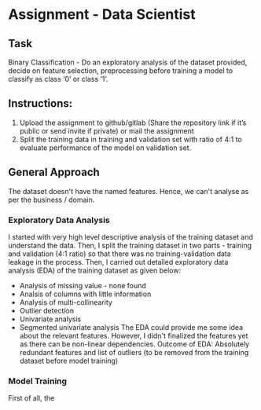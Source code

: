 # Assignment - Data Scientist
## Task
Binary Classification - Do an exploratory analysis of the dataset provided, decide on feature selection, preprocessing before training a model to classify as class ‘0’ or class ‘1’.

## Instructions:
1. Upload the assignment to github/gitlab (Share the repository link if it’s public or send invite if private)
or mail the assignment 
2. Split the training data in training and validation set with ratio of 4:1 to evaluate performance of the model on validation set.

## General Approach
The dataset doesn't have the named features. Hence, we can't analyse as per the business / domain.
### Exploratory Data Analysis
I started with very high level descriptive analysis of the training dataset and understand the data.
Then, I split the training dataset in two parts - training and validation (4:1 ratio) so that there was no training-validation data leakage in the process.
Then, I carried out detailed exploratory data analysis (EDA) of the training dataset as given below:
- Analysis of missing value - none found
- Analsis of columns with little information 
- Analysis of multi-collinearity
- Outlier detection
- Univariate analysis
- Segmented univariate analysis
The EDA could provide me some idea about the relevant features. However, I didn't finalized the features yet as there can be non-linear dependencies. 
Outcome of EDA: Absolutely redundant features and list of outliers (to be removed from the training dataset before model training)

### Model Training
First of all, the 




